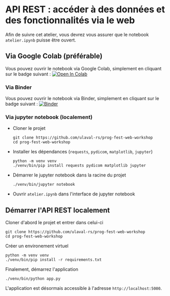 # API REST : accéder à des données et des fonctionnalités via le web

Afin de suivre cet atelier, vous devrez vous assurer que le notebook `atelier.ipynb` puisse être ouvert.

## Via Google Colab (préférable)
Vous pouvez ouvrir le notebook via Google Colab, simplement en cliquant sur le badge suivant :
[![Open In Colab](https://colab.research.google.com/assets/colab-badge.svg)](https://colab.research.google.com/github/ulaval-rs/prog-fest-web-workshop/blob/main/atelier.ipynb)


### Via Binder 
Vous pouvez ouvrir le notebook via Binder, simplement en cliquant sur le badge suivant :
[![Binder](https://mybinder.org/badge_logo.svg)](https://mybinder.org/v2/gh/ulaval-rs/prog-fest-web-workshop/HEAD?labpath=atelier.ipynb)

### Via jupyter notebook (localement)
- Cloner le projet 
  ```shell
  git clone https://github.com/ulaval-rs/prog-fest-web-workshop
  cd prog-fest-web-workshop
  ```
- Installer les dépendances (`requests`, `pydicom`, `matplotlib`, `jupyter`)
  ```shell
  python -m venv venv
  ./venv/bin/pip install requests pydicom matplotlib jupyter
  ```
- Démarrer le jupyter notebook dans la racine du projet
  ```shell
  ./venv/bin/jupyter notebook
  ```
- Ouvrir `atelier.ipynb` dans l'interface de jupyter notebook


## Démarrer l'API REST localement
Cloner d'abord le projet et entrer dans celui-ci
```shell
git clone https://github.com/ulaval-rs/prog-fest-web-workshop
cd prog-fest-web-workshop
```
Créer un environement virtuel
```shell
python -m venv venv
./venv/bin/pip install -r requirements.txt
```
Finalement, démarrez l'application
```shell
./venv/bin/python app.py
```
L'application est désormais accessible à l'adresse `http://localhost:5000`.
